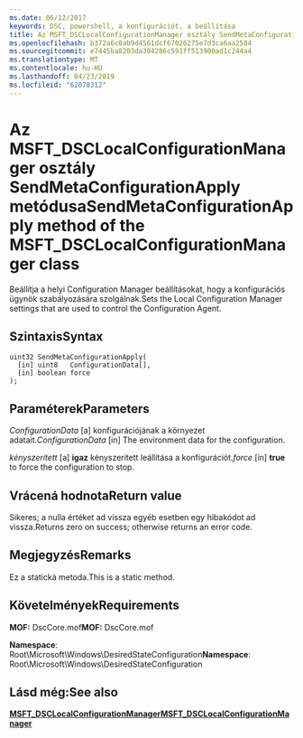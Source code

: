 ```yaml
---
ms.date: 06/12/2017
keywords: DSC, powershell, a konfigurációt, a beállítása
title: Az MSFT_DSCLocalConfigurationManager osztály SendMetaConfigurationApply metódusa
ms.openlocfilehash: b372a6c0ab9d4561dcf67026275e7d3ca6aa2584
ms.sourcegitcommit: e7445ba8203da304286c591ff513900ad1c244a4
ms.translationtype: MT
ms.contentlocale: hu-HU
ms.lasthandoff: 04/23/2019
ms.locfileid: "62078312"
---
```

# <a name="sendmetaconfigurationapply-method-of-the-msftdsclocalconfigurationmanager-class"></a><span data-ttu-id="f7c2a-103">Az MSFT_DSCLocalConfigurationManager osztály SendMetaConfigurationApply metódusa</span><span class="sxs-lookup"><span data-stu-id="f7c2a-103">SendMetaConfigurationApply method of the MSFT_DSCLocalConfigurationManager class</span></span>

<span data-ttu-id="f7c2a-104">Beállítja a helyi Configuration Manager beállításokat, hogy a konfigurációs ügynök szabályozására szolgálnak.</span><span class="sxs-lookup"><span data-stu-id="f7c2a-104">Sets the Local Configuration Manager settings that are used to control the Configuration Agent.</span></span>

## <a name="syntax"></a><span data-ttu-id="f7c2a-105">Szintaxis</span><span class="sxs-lookup"><span data-stu-id="f7c2a-105">Syntax</span></span>

```mof
uint32 SendMetaConfigurationApply(
  [in] uint8   ConfigurationData[],
  [in] boolean force
);
```

## <a name="parameters"></a><span data-ttu-id="f7c2a-106">Paraméterek</span><span class="sxs-lookup"><span data-stu-id="f7c2a-106">Parameters</span></span>

<span data-ttu-id="f7c2a-107">*ConfigurationData* \[a\] konfigurációjának a környezet adatait.</span><span class="sxs-lookup"><span data-stu-id="f7c2a-107">*ConfigurationData* \[in\] The environment data for the configuration.</span></span>

<span data-ttu-id="f7c2a-108">*kényszerített* \[a\] **igaz** kényszerített leállítása a konfigurációt.</span><span class="sxs-lookup"><span data-stu-id="f7c2a-108">*force* \[in\] **true** to force the configuration to stop.</span></span>

## <a name="return-value"></a><span data-ttu-id="f7c2a-109">Vrácená hodnota</span><span class="sxs-lookup"><span data-stu-id="f7c2a-109">Return value</span></span>

<span data-ttu-id="f7c2a-110">Sikeres; a nulla értéket ad vissza egyéb esetben egy hibakódot ad vissza.</span><span class="sxs-lookup"><span data-stu-id="f7c2a-110">Returns zero on success; otherwise returns an error code.</span></span>

## <a name="remarks"></a><span data-ttu-id="f7c2a-111">Megjegyzés</span><span class="sxs-lookup"><span data-stu-id="f7c2a-111">Remarks</span></span>

<span data-ttu-id="f7c2a-112">Ez a statická metoda.</span><span class="sxs-lookup"><span data-stu-id="f7c2a-112">This is a static method.</span></span>

## <a name="requirements"></a><span data-ttu-id="f7c2a-113">Követelmények</span><span class="sxs-lookup"><span data-stu-id="f7c2a-113">Requirements</span></span>

<span data-ttu-id="f7c2a-114">**MOF:** DscCore.mof</span><span class="sxs-lookup"><span data-stu-id="f7c2a-114">**MOF:** DscCore.mof</span></span>

<span data-ttu-id="f7c2a-115">**Namespace**: Root\Microsoft\Windows\DesiredStateConfiguration</span><span class="sxs-lookup"><span data-stu-id="f7c2a-115">**Namespace**: Root\Microsoft\Windows\DesiredStateConfiguration</span></span>

## <a name="see-also"></a><span data-ttu-id="f7c2a-116">Lásd még:</span><span class="sxs-lookup"><span data-stu-id="f7c2a-116">See also</span></span>

[<span data-ttu-id="f7c2a-117">**MSFT_DSCLocalConfigurationManager**</span><span class="sxs-lookup"><span data-stu-id="f7c2a-117">**MSFT_DSCLocalConfigurationManager**</span></span>](msft-dsclocalconfigurationmanager.md)